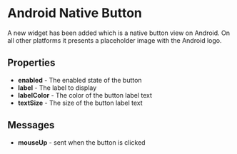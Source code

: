 # Android Native Button

A new widget has been added which is a native button view on Android. On
all other platforms it presents a placeholder image with the Android 
logo.

## Properties

* **enabled** - The enabled state of the button
* **label** - The label to display
* **labelColor** - The color of the button label text
* **textSize** - The size of the button label text

## Messages

* **mouseUp** - sent when the button is clicked